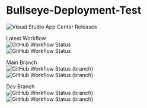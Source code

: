 # Bullseye-Deployment-Test
![Visual Studio App Center Releases](https://img.shields.io/visual-studio-app-center/releases/version/skalapala/Bullseye-test-app/a53e7ec49c9d97e7ea731860602edab68a0061e8?color=green&label=dev%20release)

Latest Workflow <br>
![GitHub Workflow Status](https://img.shields.io/github/workflow/status/skalapala-pub/Bullseye-Deployment-Test/Xcode%20-%20Build%20and%20Analyze?label=build%20and%20analyze) <br>
![GitHub Workflow Status](https://img.shields.io/github/workflow/status/skalapala-pub/Bullseye-Deployment-Test/Xcode%20Testing?label=testing)

Main Branch <br>
![GitHub Workflow Status (branch)](https://img.shields.io/github/workflow/status/skalapala-pub/Bullseye-Deployment-Test/Xcode%20-%20Build%20and%20Analyze/main?label=build%20and%20analyze) <br>
![GitHub Workflow Status (branch)](https://img.shields.io/github/workflow/status/skalapala-pub/Bullseye-Deployment-Test/Xcode%20Testing/main?label=testing)

Dev Branch <br>
![GitHub Workflow Status (branch)](https://img.shields.io/github/workflow/status/skalapala-pub/Bullseye-Deployment-Test/Xcode%20-%20Build%20and%20Analyze/dev?label=build%20and%20analyze) <br>
![GitHub Workflow Status (branch)](https://img.shields.io/github/workflow/status/skalapala-pub/Bullseye-Deployment-Test/Xcode%20Testing/dev?label=testing)

